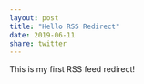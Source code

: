 ```yaml
---
layout: post
title: "Hello RSS Redirect"
date: 2019-06-11
share: twitter
---
```

This is my first RSS feed redirect!
